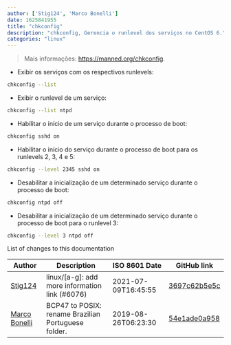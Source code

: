 ```yaml
---
author: ['Stig124', 'Marco Bonelli']
date: 1625841955
title: "chkconfig"
description: "chkconfig, Gerencia o runlevel dos serviços no CentOS 6."
categories: "linux"
---
```

> Mais informações: <https://manned.org/chkconfig>.

- Exibir os serviços com os respectivos runlevels:

```bash
chkconfig --list
```

- Exibir o runlevel de um serviço:

```bash
chkconfig --list ntpd
```

- Habilitar o início de um serviço durante o processo de boot:

```bash
chkconfig sshd on
```

- Habilitar o início do serviço durante o processo de boot para os runlevels 2, 3, 4 e 5:

```bash
chkconfig --level 2345 sshd on
```

- Desabilitar a inicialização de um determinado serviço durante o processo de boot:

```bash
chkconfig ntpd off
```

- Desabilitar a inicialização de um determinado serviço durante o processo de boot para o runlevel 3:

```bash
chkconfig --level 3 ntpd off
```
List of changes to this documentation


Author | Description | ISO 8601 Date | GitHub link
------|-----|-----|-----
[Stig124](mailto:stigpro@outlook.fr) | linux/[a-g]: add more information link (#6076) | 2021-07-09T16:45:55 | [3697c62b5e5c](https://github.com/tldr-pages/tldr/commit/3697c62b5e5cd9bae7a99c591cb81d1ddcfbf792)
[Marco Bonelli](mailto:marco@mebeim.net) | BCP47 to POSIX: rename Brazilian Portuguese folder. | 2019-08-26T06:23:30 | [54e1ade0a958](https://github.com/tldr-pages/tldr/commit/54e1ade0a958f3a08d9ed60f32b66188d0ecfb63)

